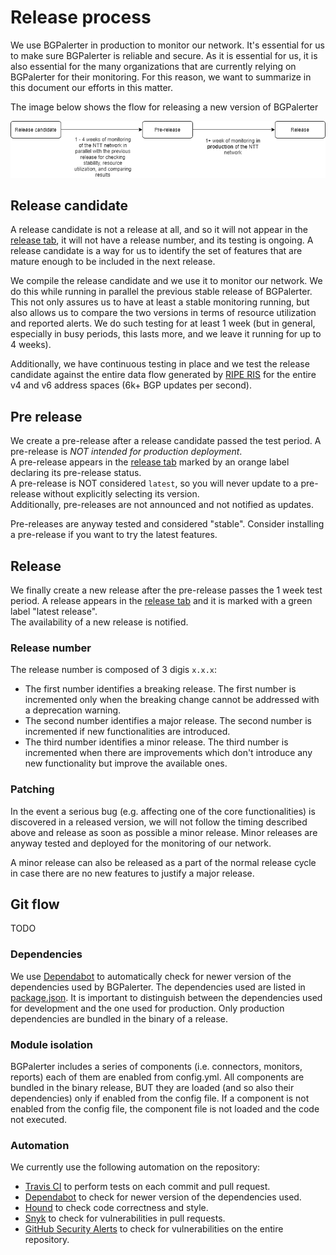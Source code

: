 # Release process

We use BGPalerter in production to monitor our network.
It's essential for us to make sure BGPalerter is reliable and secure. As it is essential for us, it is also essential for the many organizations that are currently relying on BGPalerter for their monitoring.
For this reason, we want to summarize in this document our efforts in this matter.

The image below shows the flow for releasing a new version of BGPalerter

![BGPalerter](img/diagram_release.png)



## Release candidate
A release candidate is not a release at all, and so it will not appear in the [release tab](https://github.com/nttgin/BGPalerter/releases), it will not have a release number, and its testing is ongoing.
A release candidate is a way for us to identify the set of features that are mature enough to be included in the next release.

We compile the release candidate and we use it to monitor our network. We do this while running in parallel the previous stable release of BGPalerter.
This not only assures us to have at least a stable monitoring running, but also allows us to compare the two versions in terms of resource utilization and reported alerts.
We do such testing for at least 1 week (but in general, especially in busy periods, this lasts more, and we leave it running for up to 4 weeks). 
 
Additionally, we have continuous testing in place and we test the release candidate against the entire data flow generated by [RIPE RIS](https://ris.ripe.net) for the entire v4 and v6 address spaces (6k+ BGP updates per second).
 
## Pre release
We create a pre-release after a release candidate passed the test period. A pre-release is *NOT intended for production deployment*.  
A pre-release appears in the [release tab](https://github.com/nttgin/BGPalerter/releases) marked by an orange label declaring its pre-release status.    
A pre-release is NOT considered `latest`, so you will never update to a pre-release without explicitly selecting its version.  
Additionally, pre-releases are not announced and not notified as updates.

Pre-releases are anyway tested and considered "stable". Consider installing a pre-release if you want to try the latest features.

## Release
We finally create a new release after the pre-release passes the 1 week test period.
A release appears in the [release tab](https://github.com/nttgin/BGPalerter/releases) and it is marked with a green label "latest release".  
The availability of a new release is notified.

### Release number
The release number is composed of 3 digis `x.x.x`:

* The first number identifies a breaking release. The first number is incremented only when the breaking change cannot be addressed with a deprecation warning.
* The second number identifies a major release. The second number is incremented if new functionalities are introduced.
* The third number identifies a minor release. The third number is incremented when there are improvements which don't introduce any new functionality but improve the available ones.

### Patching
In the event a serious bug (e.g. affecting one of the core functionalities) is discovered in a released version, we will not follow the timing described above and release as soon as possible a minor release.
Minor releases are anyway tested and deployed for the monitoring of our network.

A minor release can also be released as a part of the normal release cycle in case there are no new features to justify a major release. 


## Git flow
TODO


### Dependencies
We use [Dependabot](https://dependabot.com/) to automatically check for newer version of the dependencies used by BGPalerter.
The dependencies used are listed in [package.json](https://github.com/nttgin/BGPalerter/blob/dev/package.json). 
It is important to distinguish between the dependencies used for development and the one used for production. Only production dependencies are bundled in the binary of a release.

### Module isolation
BGPalerter includes a series of components (i.e. connectors, monitors, reports) each of them are enabled from config.yml.
All components are bundled in the binary release, BUT they are loaded (and so also their dependencies) only if enabled from the config file.
If a component is not enabled from the config file, the component file is not loaded and the code not executed.

### Automation

We currently use the following automation on the repository:

* [Travis CI](https://travis-ci.org/) to perform tests on each commit and pull request.
* [Dependabot](https://dependabot.com/) to check for newer version of the dependencies used.
* [Hound](https://houndci.com/) to check code correctness and style. 
* [Snyk](https://snyk.io/) to check for vulnerabilities in pull requests.
* [GitHub Security Alerts](https://github.com/nttgin/BGPalerter/network/alerts) to check for vulnerabilities on the entire repository.
